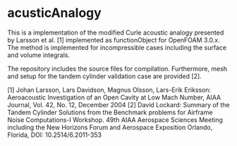 # acusticAnalogy

This is a implementation of the modified Curle acoustic analogy presented by Larsson et al. [1] implemented as functionObject for OpenFOAM 3.0.x. The method is implemented for incompressible cases including the surface and volume integrals.

The repository includes the source files for compilation. Furthermore, mesh and setup for the tandem cylinder validation case are provided [2]. 


[1] Johan Larsson, Lars Davidson, Magnus Olsson, Lars-Erik Eriksson: Aeroacoustic Investigation of an Open Cavity at Low Mach Number, AIAA Journal, Vol. 42, No. 12, December 2004
[2] David Lockard: Summary of the Tandem Cylinder Solutions from the Benchmark problems for Airframe Noise Computations-I Workshop. 49th AIAA Aerospace Sciences Meeting including the New Horizons Forum and Aerospace Exposition Orlando, Florida, DOI: 10.2514/6.2011-353 
